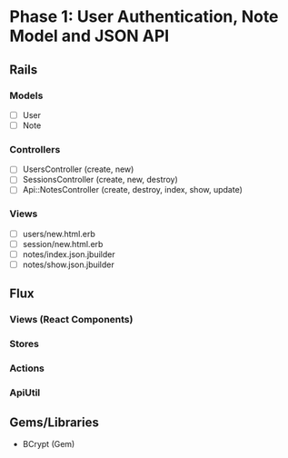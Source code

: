 # Phase 1: User Authentication, Note Model and JSON API

## Rails
### Models
* [ ] User
* [ ] Note

### Controllers
* [ ] UsersController (create, new)
* [ ] SessionsController (create, new, destroy)
* [ ] Api::NotesController (create, destroy, index, show, update)

### Views
* [ ] users/new.html.erb
* [ ] session/new.html.erb
* [ ] notes/index.json.jbuilder
* [ ] notes/show.json.jbuilder

## Flux
### Views (React Components)

### Stores

### Actions

### ApiUtil

## Gems/Libraries
* BCrypt (Gem)

